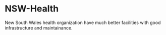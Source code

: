 # NSW-Health
New South Wales health organization have much better facilities with good infrastructure and maintainance.
